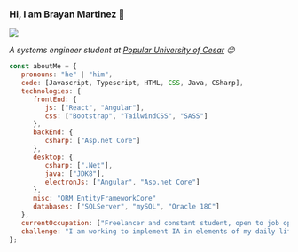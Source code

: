 ### Hi, I am Brayan Martinez 👋

<img src="https://i.imgur.com/jFhWCA5.png"/>

<p><em>A systems engineer student at <a href="http://sistemas.unicesar.edu.co/">Popular University of Cesar</a> 😊</br>
</em></p>

```javascript
const aboutMe = {
   pronouns: "he" | "him",
   code: [Javascript, Typescript, HTML, CSS, Java, CSharp],
   technologies: {
      frontEnd: {
         js: ["React", "Angular"],
         css: ["Bootstrap", "TailwindCSS", "SASS"]
      },
      backEnd: {
         csharp: ["Asp.net Core"]
      },
      desktop: {
         csharp: [".Net"],
         java: ["JDK8"],
         electronJs: ["Angular", "Asp.net Core"]
      },
      misc: "ORM EntityFrameworkCore"
      databases: ["SQLServer", "mySQL", "Oracle 18C"]
   },
   currentOccupation: ["Freelancer and constant student, open to job opportunities and challenges"],
   challenge: "I am working to implement IA in elements of my daily life",
};
```
